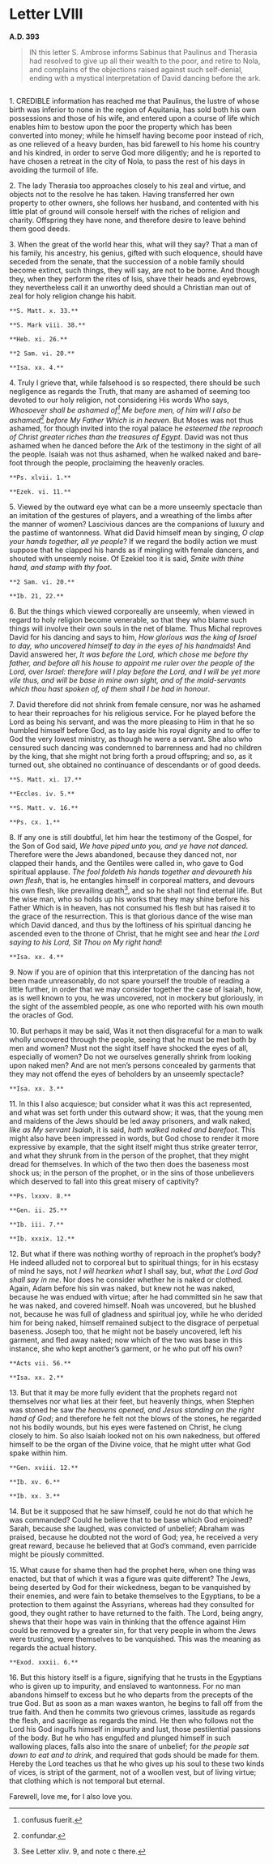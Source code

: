 # Letter LVIII
**A.D. 393**

> IN this letter S. Ambrose informs Sabinus that Paulinus and
> Therasia had resolved to give up all their wealth to the poor,
> and retire to Nola, and complains of the objections raised
> against such self-denial, ending with a mystical interpretation
> of David dancing before the ark.

```{centered} AMBROSE TO SABINUS, BISHOP
```

1\. CREDIBLE information has reached me that Paulinus, the lustre of
whose birth was inferior to none in the region of Aquitania, has sold
both his own possessions and those of his wife, and entered upon a
course of life which enables him to bestow upon the poor the property
which has been converted into money; while he himself having become
poor instead of rich, as one relieved of a heavy burden, has bid
farewell to his home his country and his kindred, in order to serve
God more diligently; and he is reported to have chosen a retreat in
the city of Nola, to pass the rest of his days in avoiding the turmoil
of life.

2\. The lady Therasia too approaches closely to his zeal and virtue,
and objects not to the resolve he has taken. Having transferred her
own property to other owners, she follows her husband, and contented
with his little plat of ground will console herself with the riches of
religion and charity. Offspring they have none, and therefore desire to
leave behind them good deeds.

3\. When the great of the world hear this, what will they say? That a
man of his family, his ancestry, his genius, gifted with such eloquence,
should have seceded from the senate, that the succession of a noble
family should become extinct, such things, they will say, are not to
be borne. And though they, when they perform the rites of Isis, shave
their heads and eyebrows, they nevertheless call it an unworthy deed
should a Christian man out of zeal for holy religion change his habit.

```{margin}
**S. Matt. x. 33.**

**S. Mark viii. 38.**

**Heb. xi. 26.**

**2 Sam. vi. 20.**

**Isa. xx. 4.**
```

4\. Truly I grieve that, while falsehood is so respected, there should
be such negligence as regards the Truth, that many are ashamed of
seeming too devoted to our holy religion, not considering His words
Who says, _Whosoever shall be ashamed of[^242] Me before men, of him
will I also be ashamed[^243] before My Father Which is in heaven_. But
Moses was not thus ashamed, for though invited into the royal palace he
_esteemed the reproach of Christ greater riches than the treasures of
Egypt_. David was not thus ashamed when he danced before the Ark of the
testimony in the sight of all the people. Isaiah was not thus ashamed,
when he walked naked and bare-foot through the people, proclaiming the
heavenly oracles.

```{margin}
**Ps. xlvii. 1.**

**Ezek. vi. 11.**
```

5\. Viewed by the outward eye what can be a more unseemly spectacle than
an imitation of the gestures of players, and a wreathing of the limbs
after the manner of women? Lascivious dances are the companions of
luxury and the pastime of wantonness. What did David himself mean by
singing, _O clap your hands together, all ye people_? If we regard the
bodily action we must suppose that he clapped his hands as if mingling
with female dancers, and shouted with unseemly noise. Of Ezekiel too it
is said, _Smite with thine hand, and stamp with thy foot_.

```{margin}
**2 Sam. vi. 20.**

**Ib. 21, 22.**
```

6\. But the things which viewed corporeally are unseemly, when viewed in
regard to holy religion become venerable, so that they who blame such
things will involve their own souls in the net of blame. Thus Michal
reproves David for his dancing and says to him, _How glorious was the
king of Israel to day, who uncovered himself to day in the eyes of
his handmaids_! And David answered her, _It was before the Lord, which
chose me before thy father, and before all his house to appoint me
ruler over the people of the Lord, over Israel: therefore will I play
before the Lord, and I will be yet more vile thus, and will be base in
mine own sight, and of the maid-servants which thou hast spoken of, of
them shall I be had in honour_.

7\. David therefore did not shrink from female censure, nor was he
ashamed to hear their reproaches for his religious service. For he
played before the Lord as being his servant, and was the more pleasing
to Him in that he so humbled himself before God, as to lay aside his
royal dignity and to offer to God the very lowest ministry, as though
he were a servant. She also who censured such dancing was condemned to
barrenness and had no children by the king, that she might not bring
forth a proud offspring; and so, as it turned out, she obtained no
continuance of descendants or of good deeds.

```{margin}
**S. Matt. xi. 17.**

**Eccles. iv. 5.**

**S. Matt. v. 16.**

**Ps. cx. 1.**
```

8\. If any one is still doubtful, let him hear the testimony of the
Gospel, for the Son of God said, _We have piped unto you, and ye have
not danced_. Therefore were the Jews abandoned, because they danced
not, nor clapped their hands, and the Gentiles were called in, who gave
to God spiritual applause. _The fool foldeth his hands together and
devoureth his own flesh_, that is, he entangles himself in corporeal
matters, and devours his own flesh, like prevailing death[^244], and so
he shall not find eternal life. But the wise man, who so holds up his
works that they may shine before his Father Which is in heaven, has not
consumed his flesh but has raised it to the grace of the resurrection.
This is that glorious dance of the wise man which David danced, and
thus by the loftiness of his spiritual dancing he ascended even to the
throne of Christ, that he might see and hear _the Lord saying to his
Lord, Sit Thou on My right hand_!

```{margin}
**Isa. xx. 4.**
```

9\. Now if you are of opinion that this interpretation of the dancing
has not been made unreasonably, do not spare yourself the trouble of
reading a little further, in order that we may consider together the
case of Isaiah, how, as is well known to you, he was uncovered, not in
mockery but gloriously, in the sight of the assembled people, as one
who reported with his own mouth the oracles of God.

10\. But perhaps it may be said, Was it not then disgraceful for a man
to walk wholly uncovered through the people, seeing that he must be met
both by men and women? Must not the sight itself have shocked the eyes
of all, especially of women? Do not we ourselves generally shrink from
looking upon naked men? And are not men’s persons concealed by garments
that they may not offend the eyes of beholders by an unseemly spectacle?

```{margin}
**Isa. xx. 3.**
```

11\. In this I also acquiesce; but consider what it was this act
represented, and what was set forth under this outward show; it was,
that the young men and maidens of the Jews should be led away prisoners,
and walk naked, _like as My servant Isaiah_, it is said, _hath walked
naked and barefoot_. This might also have been impressed in words,
but God chose to render it more expressive by example, that the sight
itself might thus strike greater terror, and what they shrunk from in
the person of the prophet, that they might dread for themselves. In
which of the two then does the baseness most shock us; in the person of
the prophet, or in the sins of those unbelievers which deserved to fall
into this great misery of captivity?

```{margin}
**Ps. lxxxv. 8.**

**Gen. ii. 25.**

**Ib. iii. 7.**

**Ib. xxxix. 12.**
```

12\. But what if there was nothing worthy of reproach in the prophet’s
body? He indeed alluded not to corporeal but to spiritual things; for
in his ecstasy of mind he says, not _I will hearken what_ I shall say,
but, _what the Lord God shall say in me_. Nor does he consider whether
he is naked or clothed. Again, Adam before his sin was naked, but
knew not he was naked, because he was endued with virtue; after he
had committed sin he saw that he was naked, and covered himself. Noah
was uncovered, but he blushed not, because he was full of gladness
and spiritual joy, while he who derided him for being naked, himself
remained subject to the disgrace of perpetual baseness. Joseph too,
that he might not be basely uncovered, left his garment, and fled away
naked; now which of the two was base in this instance, she who kept
another’s garment, or he who put off his own?

```{margin}
**Acts vii. 56.**

**Isa. xx. 2.**
```

13\. But that it may be more fully evident that the prophets regard
not themselves nor what lies at their feet, but heavenly things, when
Stephen was stoned he saw _the heavens opened, and Jesus standing on
the right hand of God_; and therefore he felt not the blows of the
stones, he regarded not his bodily wounds, but his eyes were fastened
on Christ, he clung closely to him. So also Isaiah looked not on his
own nakedness, but offered himself to be the organ of the Divine voice,
that he might utter what God spake within him.

```{margin}
**Gen. xviii. 12.**

**Ib. xv. 6.**

**Ib. xx. 3.**
```

14\. But be it supposed that he saw himself, could he not do that which
he was commanded? Could he believe that to be base which God enjoined?
Sarah, because she laughed, was convicted of unbelief; Abraham was
praised, because he doubted not the word of God; yea, he received a
very great reward, because he believed that at God’s command, even
parricide might be piously committed.

15\. What cause for shame then had the prophet here, when one thing
was enacted, but that of which it was a figure was quite different?
The Jews, being deserted by God for their wickedness, began to be
vanquished by their enemies, and were fain to betake themselves to the
Egyptians, to be a protection to them against the Assyrians, whereas
had they consulted for good, they ought rather to have returned to
the faith. The Lord, being angry, shews that their hope was vain in
thinking that the offence against Him could be removed by a greater sin,
for that very people in whom the Jews were trusting, were themselves to
be vanquished. This was the meaning as regards the actual history.

```{margin}
**Exod. xxxii. 6.**
```

16\. But this history itself is a figure, signifying that he trusts in
the Egyptians who is given up to impurity, and enslaved to wantonness.
For no man abandons himself to excess but he who departs from the
precepts of the true God. But as soon as a man waxes wanton, he begins
to fall off from the true faith. And then he commits two grievous
crimes, lassitude as regards the flesh, and sacrilege as regards the
mind. He then who follows not the Lord his God ingulfs himself in
impurity and lust, those pestilential passions of the body. But he who
has engulfed and plunged himself in such wallowing places, falls also
into the snare of unbelief; for _the people sat down to eat and to
drink_, and required that gods should be made for them. Hereby the Lord
teaches us that he who gives up his soul to these two kinds of vices,
is stript of the garment, not of a woollen vest, but of living virtue;
that clothing which is not temporal but eternal.

Farewell, love me, for I also love you.

[^242]: confusus fuerit.

[^243]: confundar.

[^244]: See Letter xliv. 9, and note c there.
